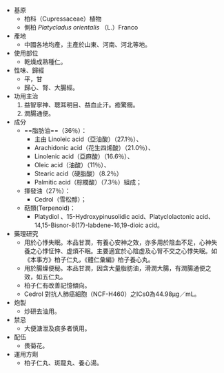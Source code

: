 - 基原
	- 柏科（Cupressaceae）植物
	- 側柏 *Platycladus orientalis* （L.）Franco
- 產地
	- 中國各地均產，主產於山東、河南、河北等地。
- 使用部位
	- 乾燥成熟種仁。
- 性味、歸經
	- 平，甘
	- 歸心、腎、大腸經。
- 功用主治
	1. 益智寧神、聰耳明目、益血止汗。癒驚癇。
	2. 潤腸通便。
- 成分
	- ==脂肪油==（36％）：
		- 主由 Linoleic acid（亞油酸）（27.1％）、
		- Arachidonic acid（花生四烯酸）（21.0％）、
		- Linolenic acid（亞麻酸）（16.6％）、
		- Oleic acid（油酸）（11％）、
		- Stearic acid（硬脂酸）（8.2％）
		- Palmitic acid（棕櫚酸）（7.3％）組成；
	- 揮發油（27％）：
		- Cedrol（雪松醇）；
	- 萜類(Terpenoid)：
		- Platydiol 、15-Hydroxypinusolidic acid、Platyclolactonic acid、14,15-Bisnor-8(17)-labdene-16,19-dioic acid。
- 藥理研究
	- 用於心悸失眠。本品甘潤，有養心安神之效，亦多用於陰血不足，心神失養之心悸怔忡、虚煩不眠。主要適宜於心陰虚及心腎不交之心悸失眠。如《本事方》柏子仁丸，《體仁彙編》柏子養心丸。
	- 用於腸燥便秘。本品甘潤，因含大量脂肪油，滑潤大腸，有潤腸通便之效，如五仁丸。
	- 柏子仁有改善記憶傾向。
	- Cedrol 對抗人肺癌細胞（NCF-H460）之ICs0為44.98μg／mL。
- 炮製
	- 炒研去油用。
- 禁忌
	- 大便溏泄及痰多者慎用。
- 配伍
	- 畏菊花。
- 運用方劑
	- 柏子仁丸、斑龍丸、養心湯。